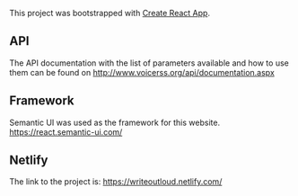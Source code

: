 This project was bootstrapped with [Create React App](https://github.com/facebook/create-react-app).

## API

The API documentation with the list of parameters available and how to use them can be found on http://www.voicerss.org/api/documentation.aspx

## Framework

Semantic UI was used as the framework for this website. https://react.semantic-ui.com/

## Netlify

The link to the project is: https://writeoutloud.netlify.com/
